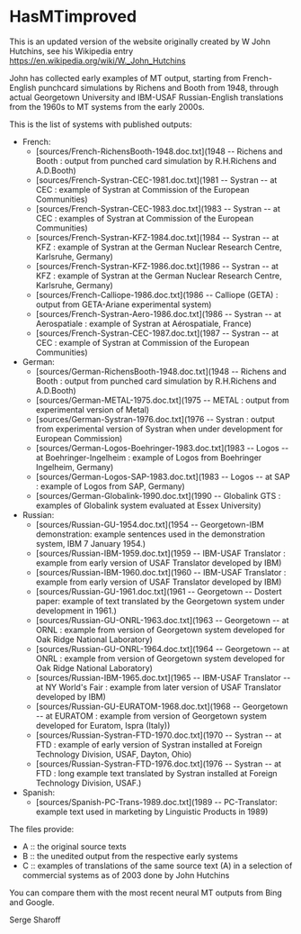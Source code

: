 # HasMTimproved

This is an updated version of the website originally created by W John Hutchins, see his Wikipedia entry https://en.wikipedia.org/wiki/W._John_Hutchins

John has collected early examples of MT output, starting from French-English punchcard simulations by Richens and Booth from 1948, through actual Georgetown University and IBM-USAF Russian-English translations from  the 1960s to MT systems from the early 2000s.

This is the list of systems with published outputs:

-   French:
    -   [sources/French-RichensBooth-1948.doc.txt](1948 -- Richens and
        Booth : output from punched card simulation by R.H.Richens and
        A.D.Booth)
    -   [sources/French-Systran-CEC-1981.doc.txt](1981 --
        Systran -- at CEC : example of Systran at Commission of the
        European Communities)
    -   [sources/French-Systran-CEC-1983.doc.txt](1983 --
        Systran -- at CEC : examples of Systran at Commission of the
        European Communities)
    -   [sources/French-Systran-KFZ-1984.doc.txt](1984 --
        Systran -- at KFZ : example of Systran at the German Nuclear
        Research Centre, Karlsruhe, Germany)
    -   [sources/French-Systran-KFZ-1986.doc.txt](1986 --
        Systran -- at KFZ : example of Systran at the German Nuclear
        Research Centre, Karlsruhe, Germany)
    -   [sources/French-Calliope-1986.doc.txt](1986 --
        Calliope (GETA) : output from GETA-Ariane experimental
        system)
    -   [sources/French-Systran-Aero-1986.doc.txt](1986 --
        Systran -- at Aerospatiale : example of Systran at Aérospatiale,
        France)
    -   [sources/French-Systran-CEC-1987.doc.txt](1987 --
        Systran -- at CEC : example of Systran at Commission of the
        European Communities)
-   German:
    -   [sources/German-RichensBooth-1948.doc.txt](1948 --
        Richens and Booth : output from punched card simulation by
        R.H.Richens and A.D.Booth)
    -   [sources/German-METAL-1975.doc.txt](1975 -- METAL :
        output from experimental version of Metal)
    -   [sources/German-Systran-1976.doc.txt](1976 -- Systran
        : output from experimental version of Systran when under
        development for European Commission)
    -   [sources/German-Logos-Boehringer-1983.doc.txt](1983 --
        Logos -- at Boehringer-Ingelheim : example of Logos from
        Boehringer Ingelheim, Germany)
    -   [sources/German-Logos-SAP-1983.doc.txt](1983 -- Logos
        -- at SAP : example of Logos from SAP, Germany)
    -   [sources/German-Globalink-1990.doc.txt](1990 --
        Globalink GTS : examples of Globalink system evaluated at Essex
        University)
-   Russian:
    -   [sources/Russian-GU-1954.doc.txt](1954 --
        Georgetown-IBM demonstration: example sentences used in the
        demonstration system, IBM 7 January 1954.)
    -   [sources/Russian-IBM-1959.doc.txt](1959 -- IBM-USAF
        Translator : example from early version of USAF Translator
        developed by IBM)
    -   [sources/Russian-IBM-1960.doc.txt](1960 -- IBM-USAF
        Translator : example from early version of USAF Translator
        developed by IBM)
    -   [sources/Russian-GU-1961.doc.txt](1961 -- Georgetown
        -- Dostert paper: example of text translated by the Georgetown
        system under development in 1961.)
    -   [sources/Russian-GU-ONRL-1963.doc.txt](1963 --
        Georgetown -- at ORNL : example from version of Georgetown
        system developed for Oak Ridge National Laboratory)
    -   [sources/Russian-GU-ONRL-1964.doc.txt](1964 --
        Georgetown -- at ONRL : example from version of Georgetown
        system developed for Oak Ridge National Laboratory)
    -   [sources/Russian-IBM-1965.doc.txt](1965 -- IBM-USAF
        Translator -- at NY World's Fair : example from later version of
        USAF Translator developed by IBM)
    -   [sources/Russian-GU-EURATOM-1968.doc.txt](1968 --
        Georgetown -- at EURATOM : example from version of Georgetown
        system developed for Euratom, Ispra (Italy))
    -   [sources/Russian-Systran-FTD-1970.doc.txt](1970 --
        Systran -- at FTD : example of early version of Systran
        installed at Foreign Technology Division, USAF, Dayton, Ohio)
    -   [sources/Russian-Systran-FTD-1976.doc.txt](1976 --
        Systran -- at FTD : long example text translated by Systran
        installed at Foreign Technology Division, USAF.)
-   Spanish:
    -   [sources/Spanish-PC-Trans-1989.doc.txt](1989 --
        PC-Translator: example text used in marketing by Linguistic
        Products in 1989)

The files provide:

-   A :: the original source texts
-   B :: the unedited output from the respective early systems
-   C :: examples of translations of the same source text (A) in a selection of commercial systems as of 2003 done by John Hutchins

You can compare them with the most recent neural MT outputs from Bing and Google.

Serge Sharoff

